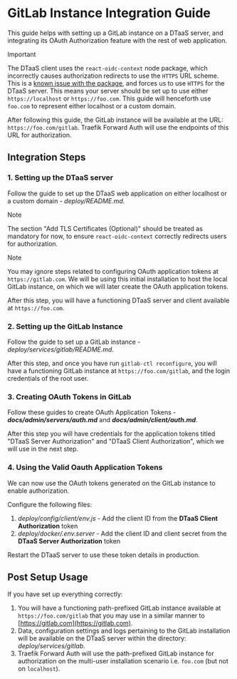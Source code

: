 # GitLab Instance Integration Guide

This guide helps with setting up a GitLab instance on a DTaaS server, and
integrating its OAuth Authorization feature with the rest of web application.

> [!IMPORTANT]
> The DTaaS client uses the `react-oidc-context` node package,
> which incorrectly causes authorization redirects to use the `HTTPS` URL
> scheme. This is a
> [known issue with the package](https://github.com/authts/react-oidc-context/issues/1288),
> and forces us to use `HTTPS` for the DTaaS server. This means your server
> should be set up to use either `https://localhost` or `https://foo.com`. This
> guide will henceforth use `foo.com` to represent either localhost or a custom
> domain.

After following this guide, the GitLab instance will be available at the URL:
`https://foo.com/gitlab`. Traefik Forward Auth will use the endpoints of this
URL for authorization.

## Integration Steps

### 1. Setting up the DTaaS server

Follow the guide to set up the DTaaS web application on either localhost or a
custom domain - _deploy/README.md_.

> [!NOTE]
> The section "Add TLS Certificates (Optional)" should be treated as
> mandatory for now, to ensure `react-oidc-context` correctly redirects users
> for authorization.

> [!NOTE]
> You may ignore steps related to configuring OAuth application tokens
> at `https://gitlab.com`. We will be using this initial installation to host
> the local GitLab instance, on which we will later create the OAuth
> application tokens.

After this step, you will have a functioning DTaaS server and client available
at `https://foo.com`.

### 2. Setting up the GitLab Instance

Follow the guide to set up a GitLab instance -
_deploy/services/gitlab/README.md_.

After this step, and once you have run `gitlab-ctl reconfigure`, you will have a
functioning GitLab instance at `https://foo.com/gitlab`, and the login
credentials of the root user.

### 3. Creating OAuth Tokens in GitLab

Follow these guides to create OAuth Application Tokens -
**_docs/admin/servers/auth.md_** and **_docs/admin/client/auth.md_**.

After this step you will have credentials for the application tokens titled
"DTaaS Server Authorization" and "DTaaS Client Authorization", which we will use
in the next step.

### 4. Using the Valid Oauth Application Tokens

We can now use the OAuth tokens generated on the GitLab instance to enable
authorization.

Configure the following files:

1. _deploy/config/client/env.js_ - Add the client ID from the **DTaaS Client
   Authorization** token
1. _deploy/docker/.env.server_ - Add the client ID and client secret from the
   **DTaaS Server Authorization** token

Restart the DTaaS server to use these token details in production.

## Post Setup Usage

If you have set up everything correctly:

1. You will have a functioning path-prefixed GitLab instance available at
   `https://foo.com/gitlab` that you may use in a similar manner to
   [https://gitlab.com](https://gitlab.com).
1. Data, configuration settings and logs pertaining to the GitLab installation
   will be available on the DTaaS server within the directory:
   _deploy/services/gitlab_.
1. Traefik Forward Auth will use the path-prefixed GitLab instance for
   authorization on the multi-user installation scenario i.e. `foo.com` (but not on `localhost`).

